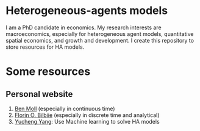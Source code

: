 # Heterogeneous-agents models
I am a PhD candidate in economics. My research interests are macroeconomics, especially for heterogeneous agent models, quantitative spatial economics, and growth and development. I create this repository to store resources for HA models.

# Some resources
## Personal website
1. [Ben Moll](https://benjaminmoll.com/) (especially in continuous time)
2. [Florin O. Bilbiie](https://sites.google.com/site/florinbilbiie/home) (especially in discrete time and analytical)
3. [Yucheng Yang](https://sites.google.com/site/yangyucheng1993/home): Use Machine learning to solve HA models
